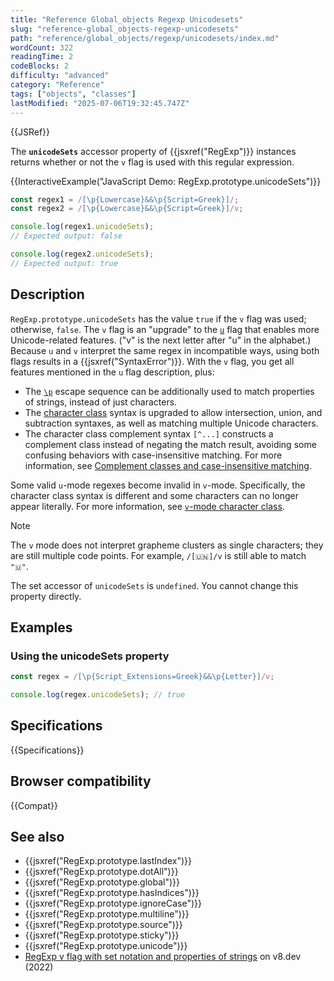 ```yaml
---
title: "Reference Global_objects Regexp Unicodesets"
slug: "reference-global_objects-regexp-unicodesets"
path: "reference/global_objects/regexp/unicodesets/index.md"
wordCount: 322
readingTime: 2
codeBlocks: 2
difficulty: "advanced"
category: "Reference"
tags: ["objects", "classes"]
lastModified: "2025-07-06T19:32:45.747Z"
---
```



{{JSRef}}

The **`unicodeSets`** accessor property of {{jsxref("RegExp")}} instances returns whether or not the `v` flag is used with this regular expression.

{{InteractiveExample("JavaScript Demo: RegExp.prototype.unicodeSets")}}

```js interactive-example
const regex1 = /[\p{Lowercase}&&\p{Script=Greek}]/;
const regex2 = /[\p{Lowercase}&&\p{Script=Greek}]/v;

console.log(regex1.unicodeSets);
// Expected output: false

console.log(regex2.unicodeSets);
// Expected output: true
```

## Description

`RegExp.prototype.unicodeSets` has the value `true` if the `v` flag was used; otherwise, `false`. The `v` flag is an "upgrade" to the [`u`](/en-US/docs/Web/JavaScript/Reference/Global_Objects/RegExp/unicode) flag that enables more Unicode-related features. ("v" is the next letter after "u" in the alphabet.) Because `u` and `v` interpret the same regex in incompatible ways, using both flags results in a {{jsxref("SyntaxError")}}. With the `v` flag, you get all features mentioned in the `u` flag description, plus:

- The [`\p`](/en-US/docs/Web/JavaScript/Reference/Regular_expressions/Unicode_character_class_escape) escape sequence can be additionally used to match properties of strings, instead of just characters.
- The [character class](/en-US/docs/Web/JavaScript/Reference/Regular_expressions/Character_class) syntax is upgraded to allow intersection, union, and subtraction syntaxes, as well as matching multiple Unicode characters.
- The character class complement syntax `[^...]` constructs a complement class instead of negating the match result, avoiding some confusing behaviors with case-insensitive matching. For more information, see [Complement classes and case-insensitive matching](/en-US/docs/Web/JavaScript/Reference/Regular_expressions/Character_class#complement_classes_and_case-insensitive_matching).

Some valid `u`-mode regexes become invalid in `v`-mode. Specifically, the character class syntax is different and some characters can no longer appear literally. For more information, see [`v`-mode character class](/en-US/docs/Web/JavaScript/Reference/Regular_expressions/Character_class#v-mode_character_class).

> [!NOTE]
> The `v` mode does not interpret grapheme clusters as single characters; they are still multiple code points. For example, `/[🇺🇳]/v` is still able to match `"🇺"`.

The set accessor of `unicodeSets` is `undefined`. You cannot change this property directly.

## Examples

### Using the unicodeSets property

```js
const regex = /[\p{Script_Extensions=Greek}&&\p{Letter}]/v;

console.log(regex.unicodeSets); // true
```

## Specifications

{{Specifications}}

## Browser compatibility

{{Compat}}

## See also

- {{jsxref("RegExp.prototype.lastIndex")}}
- {{jsxref("RegExp.prototype.dotAll")}}
- {{jsxref("RegExp.prototype.global")}}
- {{jsxref("RegExp.prototype.hasIndices")}}
- {{jsxref("RegExp.prototype.ignoreCase")}}
- {{jsxref("RegExp.prototype.multiline")}}
- {{jsxref("RegExp.prototype.source")}}
- {{jsxref("RegExp.prototype.sticky")}}
- {{jsxref("RegExp.prototype.unicode")}}
- [RegExp v flag with set notation and properties of strings](https://v8.dev/features/regexp-v-flag) on v8.dev (2022)
